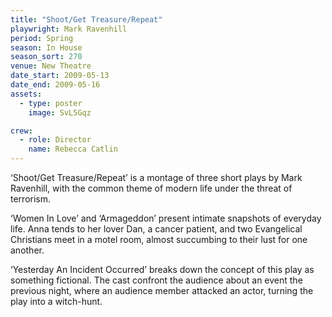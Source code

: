 ```yaml
---
title: "Shoot/Get Treasure/Repeat"
playwright: Mark Ravenhill
period: Spring
season: In House
season_sort: 270
venue: New Theatre
date_start: 2009-05-13
date_end: 2009-05-16
assets:
  - type: poster
    image: SvL5Gqz

crew:
  - role: Director
    name: Rebecca Catlin
---
```


‘Shoot/Get Treasure/Repeat’ is a montage of three short plays by Mark Ravenhill, with the common theme of modern life under the threat of terrorism.

‘Women In Love’ and ‘Armageddon’ present intimate snapshots of everyday life. Anna tends to her lover Dan, a cancer patient, and two Evangelical Christians meet in a motel room, almost succumbing to their lust for one another.

‘Yesterday An Incident Occurred’ breaks down the concept of this play as something fictional. The cast confront the audience about an event the previous night, where an audience member attacked an actor, turning the play into a witch-hunt.
